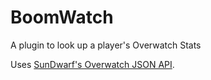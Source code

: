 # BoomWatch
A plugin to look up a player's Overwatch Stats

Uses [SunDwarf's Overwatch JSON API](https://github.com/SunDwarf/OWAPI).